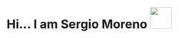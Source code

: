 <h1 align="center"> <b>Hi... I am Sergio Moreno  </b><img src="https://media3.giphy.com/media/v1.Y2lkPTc5MGI3NjExMjU0NTZ1Njk2YWVwNDVsZ2NtZnU4NmxkMTU5aDFtbmpicmx5NHY0ayZlcD12MV9pbnRlcm5hbF9naWZfYnlfaWQmY3Q9Zw/QYkX9IMHthYn0Y3pcG/200.webp" width="50"></h1> 
